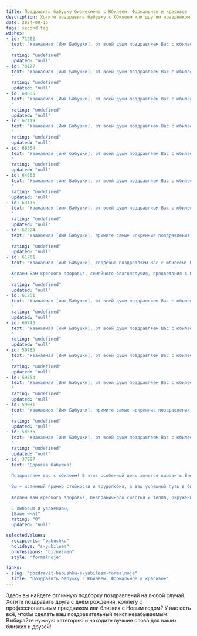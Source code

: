```yaml
---
title: Поздравить бабушку бизнесмена с Юбилеем. Формальное и красивое
description: Хотите поздравить бабушку с Юбилеем или другим праздником? Наш ИИ создаст незабываемое поздравление, а вы обязательно выделитесь среди других.  
date: 2024-09-15
tags: second tag
wishes:
- id: 71902
  text: "Уважаемая [Имя Бабушки], от всей души поздравляем Вас с юбилеем!  Пройденный Вами жизненный путь – это пример трудолюбия, мудрости и бесконечной любви.  Желаем Вам крепкого здоровья, неиссякаемой энергии, новых побед и радостных моментов, окруженных заботой и любовью близких. Пусть этот юбилей станет началом новой, яркой главы Вашей жизни, полной счастья и благополучия!
  "
  rating: "undefined"
  updated: "null"
- id: 70177
  text: "Уважаемая [имя Бабушки], от всей души поздравляем Вас с юбилеем! Желаем Вам крепкого здоровья, благополучия и процветания. Пусть Ваш богатый жизненный опыт и деловая хватка  и дальше ведут Вас к новым вершинам успеха! Пусть каждый день  приносит Вам радость и удовлетворение.  С юбилеем!
  "
  rating: "undefined"
  updated: "null"
- id: 68635
  text: "Уважаемая [Имя Бабушки], от всей души поздравляем Вас с юбилеем! Желаем Вам крепкого здоровья, благополучия, ярких впечатлений и успехов во всех Ваших начинаниях. Пусть каждый день Вашей жизни будет наполнен радостью и любовью близких!
  "
  rating: "undefined"
  updated: "null"
- id: 67119
  text: "Уважаемая [Имя Бабушки], от всей души поздравляем Вас с юбилеем! Желаем Вам крепкого здоровья, долголетия, благополучия и процветания. Пусть Ваш богатый жизненный опыт и мудрость всегда будут опорой для Ваших близких.
  "
  rating: "undefined"
  updated: "null"
- id: 66364
  text: "Уважаемая [имя бабушки], от всей души поздравляем Вас с юбилеем! Желаем Вам крепкого здоровья, неиссякаемой энергии, семейного благополучия и успехов в Ваших делах. Пусть Ваша жизнь будет наполнена радостью, любовью и теплом!
  "
  rating: "undefined"
  updated: "null"
- id: 64663
  text: "Уважаемая [имя Бабушки], от всей души поздравляем Вас с юбилеем!  Желаем Вам крепкого здоровья, благополучия и процветания. Пусть Ваша жизненная мудрость и богатый опыт продолжают вдохновлять нас, а Ваша деловая хватка всегда приносит успех. Счастья, радости и долгих лет жизни!
  "
  rating: "undefined"
  updated: "null"
- id: 63115
  text: "Уважаемая [имя Бабушки], от всей души поздравляем Вас с юбилеем! Ваша неутомимая энергия, деловая хватка и блестящий ум всегда служили примером для нас.  Желаем Вам крепкого здоровья, благополучия и новых успехов в Ваших многочисленных начинаниях. Пусть этот день станет ярким и запоминающимся моментом в Вашей богатой жизни!
  "
  rating: "undefined"
  updated: "null"
- id: 62224
  text: "Уважаемая [Имя Бабушки], примите самые искренние поздравления с замечательным юбилеем! Желаем Вам крепкого здоровья, благополучия и долгих лет жизни, полных радости и тепла. Ваш  бизнес-опыт, мудрость и  жизненная энергия – пример для подражания! Пусть каждый день  будет наполнен  счастьем и  успехом.
  "
  rating: "undefined"
  updated: "null"
- id: 61761
  text: "Уважаемая [имя Бабушки], сердечно поздравляем Вас с юбилеем! Пусть этот день станет ярким символом Вашей богатой жизни, полной достижений и радостей!
  
  Желаем Вам крепкого здоровья, семейного благополучия, процветания в бизнесе и, главное, душевного покоя! Пусть каждый день приносит Вам новые достижения и приятные моменты.
  "
  rating: "undefined"
  updated: "null"
- id: 61251
  text: "Уважаемая [имя Бабушки], от всей души поздравляем Вас с юбилеем! В этот знаменательный день мы желаем Вам крепкого здоровья, благополучия, семейного тепла и новых ярких впечатлений. Ваша мудрость, жизненный опыт и неугасимый оптимизм вдохновляют всех, кто Вас знает. Пусть Ваши бизнес-проекты продолжают процветать, а каждый день приносит радость и удовлетворение. С Днем рождения!
  "
  rating: "undefined"
  updated: "null"
- id: 60743
  text: "Уважаемая [имя Бабушки], от всей души поздравляем Вас с юбилеем! Ваш богатый жизненный опыт, мудрость и деловая хватка, сформировавшие Вас как  успешного бизнесмена,  являются примером для  всех нас. Желаем Вам крепкого здоровья, благополучия и  многих  лет счастливой жизни!
  "
  rating: "undefined"
  updated: "null"
- id: 59785
  text: "Уважаемая [Имя Бабушки], от всей души поздравляем Вас с юбилеем! Ваша многолетняя успешная карьера бизнесмена – пример целеустремленности и трудолюбия. Желаем Вам крепкого здоровья, благополучия и процветания в будущем. Пусть каждый день дарит Вам радость, а жизнь будет наполнена счастьем и любовью!
  "
  rating: "undefined"
  updated: "null"
- id: 59554
  text: "Уважаемая [Имя Бабушки], от всей души поздравляем Вас с юбилеем!  Ваша многолетняя успешная деятельность в сфере бизнеса – это пример для подражания,  доказательство  Вашей целеустремлённости и неутомимой энергии. Желаем Вам крепкого здоровья,  неиссякаемого оптимизма и  дальнейших успехов в Ваших начинаниях.  Пусть  каждый день приносит  радость и  удовлетворение!
  "
  rating: "undefined"
  updated: "null"
- id: 59031
  text: "Уважаемая [Имя Бабушки], примите самые искренние поздравления с юбилеем! Ваша неутомимая энергия, деловая хватка и мудрость всегда были примером для всех, кто вас знает. Желаем вам крепкого здоровья, благополучия, радости и новых свершений! Пусть каждый день дарит вам новые возможности и счастливые моменты!
  "
  rating: "undefined"
  updated: "null"
- id: 58536
  text: "Уважаемая [имя Бабушки], от всей души поздравляем Вас с юбилеем! Желаем Вам крепкого здоровья, неисчерпаемой энергии, благополучия и процветания. Пусть Ваша деловая хватка и безупречный бизнес-инстинкт продолжают приносить плоды, а  окружающие всегда ценят Вашу мудрость и опыт.
  "
  rating: "undefined"
  updated: "null"
- id: 37987
  text: "Дорогая бабушка!
  
  Поздравляем вас с юбилеем! В этот особенный день хочется выразить Вам самые искренние поздравления и пожелания. Ваше жизненное путешествие, наполненное яркими моментами и мудростью, служит вдохновением для всех нас.
  
  Вы — истинный пример стойкости и трудолюбия, а ваш успешный путь в бизнесе вдохновляет не только близких, но и многих людей вокруг. Ваши достижения и стремление к новым вершинам заслуживают высшей похвалы.
  
  Желаем вам крепкого здоровья, безграничного счастья и тепла, окруженного заботой родных. Пусть каждый новый день приносит радость и удовлетворение, а мечты сбываются с легкостью.
  
  С любовью и уважением,
  [Ваше имя]"
  rating: "0"
  updated: "null"

selectedValues:
  recipients: "babushku"
  holidays: "s-yubileem"
  professions: "biznesmen"
  style: "formalnoje"

links:
- slug: "pozdravit-babushku-s-yubileem-formalnoje"
  title: "Поздравить бабушку с Юбилеем. Формальное и красивое"
---
```


Здесь вы найдете отличную подборку поздравлений на любой случай. 
Хотите поздравить друга с днём рождения, коллегу с профессиональным праздником или близких с Новым годом? У нас есть всё, чтобы сделать ваш поздравительный текст незабываемым. Выбирайте нужную категорию и находите лучшие слова для ваших близких и друзей!
